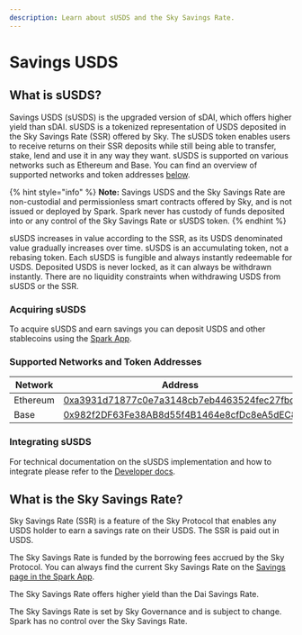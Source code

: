 ```yaml
---
description: Learn about sUSDS and the Sky Savings Rate.
---
```


# Savings USDS

## What is sUSDS? <a href="#what-is-sdai" id="what-is-sdai"></a>

Savings USDS (sUSDS) is the upgraded version of sDAI, which offers higher yield than sDAI. sUSDS is a tokenized representation of USDS deposited in the Sky Savings Rate (SSR) offered by Sky. The sUSDS token enables users to receive returns on their SSR deposits while still being able to transfer, stake, lend and use it in any way they want. sUSDS is supported on various networks such as Ethereum and Base. You can find an overview of supported networks and token addresses [below](savings-usds.md#supported-networks-and-token-addresses).

{% hint style="info" %}
**Note:** Savings USDS and the Sky Savings Rate are non-custodial and permissionless smart contracts offered by Sky, and is not issued or deployed by Spark. Spark never has custody of funds deposited into or any control of the Sky Savings Rate or sUSDS token.
{% endhint %}

sUSDS increases in value according to the SSR, as its USDS denominated value gradually increases over time. sUSDS is an accumulating token, not a rebasing token. Each sUSDS is fungible and always instantly redeemable for USDS. Deposited USDS is never locked, as it can always be withdrawn instantly. There are no liquidity constraints when withdrawing USDS from sUSDS or the SSR.

### Acquiring sUSDS

To acquire sUSDS and earn savings you can deposit USDS and other stablecoins using the [Spark App](./).

### Supported Networks and Token Addresses

| Network  | Address                                                                                                                    |
| -------- | -------------------------------------------------------------------------------------------------------------------------- |
| Ethereum | [0xa3931d71877c0e7a3148cb7eb4463524fec27fbd](https://etherscan.io/address/0xa3931d71877c0e7a3148cb7eb4463524fec27fbd)      |
| Base     | [0x982f2DF63Fe38AB8d55f4B1464e8cfDc8eA5dEC8](https://basescan.org/address/0x982f2DF63Fe38AB8d55f4B1464e8cfDc8eA5dEC8#code) |

### Integrating sUSDS <a href="#what-is-dsr" id="what-is-dsr"></a>

For technical documentation on the sUSDS implementation and how to integrate please refer to the [Developer docs](https://devs.spark.fi/savings/susds-token).

## What is the Sky Savings Rate? <a href="#what-is-dsr" id="what-is-dsr"></a>

Sky Savings Rate (SSR) is a feature of the Sky Protocol that enables any USDS holder to earn a savings rate on their USDS. The SSR is paid out in USDS.

The Sky Savings Rate is funded by the borrowing fees accrued by the Sky Protocol. You can always find the current Sky Savings Rate on the [Savings page in the Spark App](http://app.spark.fi/savings).

The Sky Savings Rate offers higher yield than the Dai Savings Rate.

The Sky Savings Rate is set by Sky Governance and is subject to change. Spark has no control over the Sky Savings Rate.
